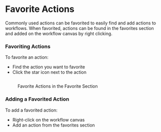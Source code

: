 # Favorite Actions

Commonly used actions can be favorited to easily find and add actions to workflows. When favorited, actions can be found in the favorites section and added on the workflow canvas by right clicking.

### Favoriting Actions

To favorite an action:

* Find the action you want to favorite
* Click the star icon next to the action

<figure><img src="../../../.gitbook/assets/Screenshot 2023-08-11 at 08.18.02.png" alt=""><figcaption><p>Favorite Actions in the Favorite Section</p></figcaption></figure>

### Adding a Favorited Action

To add a favorited action:

* Right-click on the workflow canvas
* Add an action from the favorites section

<figure><img src="../../../.gitbook/assets/adding-favorite-action.gif" alt=""><figcaption></figcaption></figure>
